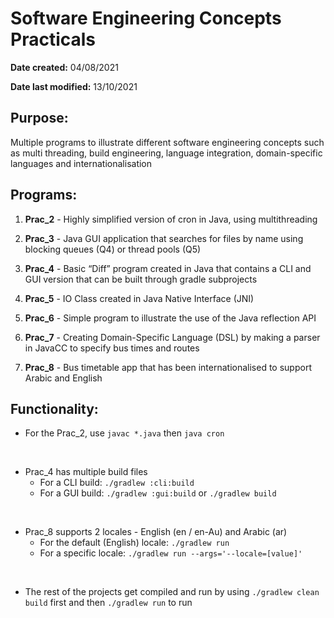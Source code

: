 # Software Engineering Concepts Practicals
**Date created:** 04/08/2021

**Date last modified:** 13/10/2021

## Purpose:
Multiple programs to illustrate different software engineering concepts such as multi threading, build engineering, language integration, domain-specific languages and internationalisation

## Programs:
1. **Prac_2** - Highly simplified version of cron in Java, using multithreading

2. **Prac_3** - Java GUI application that searches for files by name using blocking queues (Q4) or thread pools (Q5)

3. **Prac_4** - Basic “Diff” program created in Java that contains a CLI and GUI version that can be built through gradle subprojects

4. **Prac_5** - IO Class created in Java Native Interface (JNI)

5. **Prac_6** - Simple program to illustrate the use of the Java reflection API

6. **Prac_7** - Creating Domain-Specific Language (DSL) by making a parser in JavaCC to specify bus times and routes

7. **Prac_8** - Bus timetable app that has been internationalised to support Arabic and English

## Functionality:

* For the Prac_2, use `javac *.java` then `java cron`

<br>

* Prac_4 has multiple build files 
    * For a CLI build: `./gradlew :cli:build`
    * For a GUI build: `./gradlew :gui:build` or `./gradlew build`

<br>

* Prac_8 supports 2 locales - English (en / en-Au) and Arabic (ar)
    * For the default (English) locale: `./gradlew run`
    * For a specific locale: `./gradlew run --args='--locale=[value]'`

<br>

* The rest of the projects get compiled and run by using `./gradlew clean build` first and then `./gradlew run` to run

